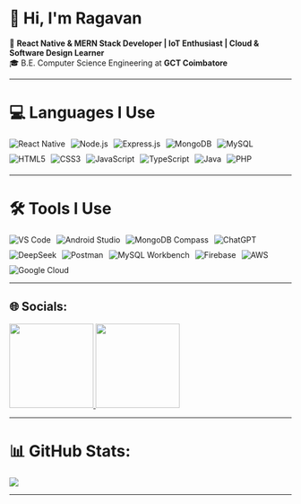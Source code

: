 # 👋 Hi, I'm Ragavan
🚀 **React Native & MERN Stack Developer | IoT Enthusiast | Cloud & Software Design Learner**  
🎓 B.E. Computer Science Engineering at **GCT Coimbatore**

---

# 💻 Languages I Use
<div align="left" style="display: flex; flex-wrap: wrap; gap: 10px; margin-bottom: 20px;">
  <img src="https://img.icons8.com/color/48/000000/react-native.png" title="React Native" />
  <img src="https://img.icons8.com/color/48/000000/nodejs.png" title="Node.js" />
  <img src="https://img.icons8.com/color/48/000000/express-js.png" title="Express.js" />
  <img src="https://img.icons8.com/color/48/000000/mongodb.png" title="MongoDB" />
  <img src="https://img.icons8.com/color/48/000000/mysql-logo.png" title="MySQL" />
  <img src="https://img.icons8.com/color/48/000000/html-5.png" title="HTML5" />
  <img src="https://img.icons8.com/color/48/000000/css3.png" title="CSS3" />
  <img src="https://img.icons8.com/color/48/000000/javascript.png" title="JavaScript" />
  <img src="https://img.icons8.com/color/48/000000/typescript.png" title="TypeScript" />
  <img src="https://img.icons8.com/color/48/000000/java-coffee-cup-logo.png" title="Java" />
  <img src="https://img.icons8.com/offices/48/php-logo.png" title="PHP" />
</div>

---

# 🛠 Tools I Use
<div align="left" style="display: flex; flex-wrap: wrap; gap: 10px;">
  <img src="https://img.icons8.com/color/48/000000/visual-studio-code-2019.png" title="VS Code" />
  <img src="https://img.icons8.com/color/48/000000/android-studio.png" title="Android Studio" />
  <img src="https://img.icons8.com/color/48/000000/mongodb.png" title="MongoDB Compass" />
  <img src="https://img.icons8.com/color/48/000000/chatgpt.png" title="ChatGPT" />
  <img src="https://img.icons8.com/color/48/000000/artificial-intelligence.png" title="DeepSeek" />
  <img src="https://img.icons8.com/dusk/48/postman-api.png" title="Postman" />
  <img src="https://img.icons8.com/color/48/000000/mysql-logo.png" title="MySQL Workbench" />
  <img src="https://img.icons8.com/color/48/000000/firebase.png" title="Firebase" />
  <img src="https://img.icons8.com/color/48/000000/amazon-web-services.png" title="AWS" />
  <img src="https://img.icons8.com/color/48/000000/google-cloud.png" title="Google Cloud" />
</div>

---

## 🌐 Socials:
<a href="https://linkedin.com/in/ragavandevp">
  <img src="https://img.shields.io/badge/LinkedIn-%230077B5.svg?logo=linkedin&logoColor=white" width="150"/>
</a>

<a href="https://ragavan.vercel.app">
  <img src="https://img.shields.io/badge/Portfolio-%23000000.svg?logo=vercel&logoColor=white" width="150"/>
</a>


---

# 📊 GitHub Stats:
![](https://github-readme-streak-stats.herokuapp.com/?user=ragavanperarasu&theme=one_dark_pro&hide_border=false)

---


<!-- Profile README created with ❤️ -->
